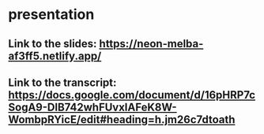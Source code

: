 # presentation

## Link to the slides: https://neon-melba-af3ff5.netlify.app/

## Link to the transcript: https://docs.google.com/document/d/16pHRP7cSogA9-DlB742whFUvxIAFeK8W-WombpRYicE/edit#heading=h.jm26c7dtoath
